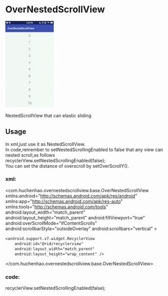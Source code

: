 # OverNestedScrollView
<img src="https://github.com/Studenthc/OverNestedScrollView/raw/308334ec470c58be1ad9ba39be1c12fa56a66b9d/app/src/main/res/raw/device-2018-10-31-143821.gif" width="30%" height="30%">  

NestedScrollView that can elastic sliding
## Usage
In xml,just use it as NestedScrollView.  
In code,remember to setNestedScrollingEnabled to false that any view can nested scroll,as follows  
recyclerView.setNestedScrollingEnabled(false);  
You can set the distance of overscroll by setOverScrollY().

### xml:
<com.huchenhao.overnestedscrollview.base.OverNestedScrollView xmlns:android="http://schemas.android.com/apk/res/android"
    xmlns:app="http://schemas.android.com/apk/res-auto"
    xmlns:tools="http://schemas.android.com/tools"
    android:layout_width="match_parent"
    android:layout_height="match_parent"
    android:fillViewport="true"
    android:overScrollMode="ifContentScrolls"
    android:scrollbarStyle="outsideOverlay"
    android:scrollbars="vertical"
    >

    <android.support.v7.widget.RecyclerView
        android:id="@+id/recyclerview"
        android:layout_width="match_parent"
        android:layout_height="wrap_content" />

</com.huchenhao.overnestedscrollview.base.OverNestedScrollView>

### code:
recyclerView.setNestedScrollingEnabled(false);
